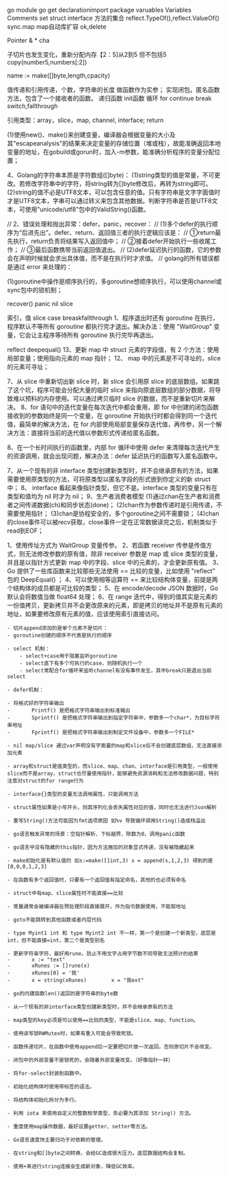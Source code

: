 go module 
go get
declarationimport package
varuables
Variables
Comments
set 
struct
interface 方法的集合
reflect.TypeOf(),reflect.ValueOf()
sync.map
map自动库扩容
ok,delete

Pointer
& *
cha

子切片也发生变化，重新分配内存【2：5]从2到5
但不包括5
copy(number5,numbers[:2])

name := make([]byte,length,cpacity)

值传递和引用传递，个数，字符串的长度
做函数作为实参；
实现闭包。匿名函数
方法，包含了一个接收者的函数。
递归函数
init函数
循环
for continue break switch,fallthrough

引用类型：array，slice，map, channel, interface;
return 

(1)使用new()、make()来创建变量，编译器会根据变量的大小及其"escapeanalysis"的结果来决定变量的存储位置（堆或栈），故能准确返回本地变量的地址，在gobuild或gorun时，加入-m参数，能准确分析程序的变量分配位置；

4、Golang的字符串本质是字符数组([]byte)：
(1)string类型的值是常量，不可更改。若修改字符串中的字符，将string转为[]byte修改后，再转为string即可。
(2)string的值不必是UTF8文本，可以包含任意的值。只有字符串是文字字面值时才是UTF8文本，字串可以通过转义来包含其他数据。判断字符串是否是UTF8文本，可使用"unicode/utf8"包中的ValidString()函数。

// 2、错误处理和抛出异常：defer，panic，recover：
// (1)多个defer的执行顺序为“后进先出”。defer、return、返回值三者的执行逻辑应该是：
	// ①return最先执行，return负责将结果写入返回值中；
	// ②接着defer开始执行一些收尾工作；
	// ③最后函数携带当前返回值退出。
// (2)defer延迟执行的函数，它的参数会在声明时候就会求出具体值，而不是在执行时才求值。
// golang的所有错误都是通过 error 来处理的：

(1)goroutine中操作是顺序执行的，多goroutine想顺序执行，可以使用channel或sync包中的锁机制；

recover() panic
nil
slice

索引，值
slice
case breaskfallthrough
1、程序退出时还有 goroutine 在执行，程序默认不等所有 goroutine 都执行完才退出。解决办法：使用 "WaitGroup" 变量，它会让主程序等待所有 goroutine 执行完毕再退出。

reflect deepequal()
13、更新 map 中 struct 元素的字段值，有 2 个方法：使用局部变量；使用指向元素的 map 指针；
12、 map 中的元素是不可寻址的，slice 的元素可寻址；

7、从 slice 中重新切出新 slice 时，新 slice 会引用原 slice 的底层数组。如果跳了这个坑，程序可能会分配大量的临时 slice 来指向原底层数组的部分数据，将导致难以预料的内存使用。可以通过拷贝临时 slice 的数据，而不是重新切片来解决。
8、for 语句中的迭代变量在每次迭代中都会重用，即 for 中创建的闭包函数接收到的参数始终是同一个变量，在 goroutine 开始执行时都会得到同一个迭代值，最简单的解决方法，在 for 内部使用局部变量保存迭代值，再传参，另一个解决方法：直接将当前的迭代值以参数形式传递给匿名函数。

8、在一个长时间执行的函数里，内部 for 循环中使用 defer 来清理每次迭代产生的资源调用，就会出现问题，解决办法：defer 延迟执行的函数写入匿名函数中。

7、从一个现有的非 interface 类型创建新类型时，并不会继承原有的方法，如果需要使用原类型的方法，可将原类型以匿名字段的形式嵌到你定义的新 struct 中；
8、 interface 看起来像指针类型，但它不是。interface 类型的变量只有在类型和值均为 nil 时才为 nil；
9、生产者消费者模型
(1)通过chan在生产者和消费者之间传递数据(ch)和同步状态(done)；
(2)chan作为参数传递时是引用传递，不需要使用指针；
(3)chan是协程安全的，多个goroutine之间不需要锁；
(4)chan的close事件可以被recv获取，close事件一定在正常数据读完之后，机制类似于read到EOF；

1、使用传址方式为 WaitGroup 变量传参。
2、若函数 receiver 传参是传值方式，则无法修改参数的原有值，除非 receiver 参数是 map 或 slice 类型的变量，并且是以指针方式更新 map 中的字段、slice 中的元素的，才会更新原有值。
3、Go 提供了一些库函数来比较那些无法使用 == 比较的变量，比如使用 "reflect" 包的 DeepEqual() ；
4、可以使用相等运算符 == 来比较结构体变量，前提是两个结构体的成员都是可比较的类型；
5、在 encode/decode JSON 数据时，Go 默认会将数值当做 float64 处理；
6、在 range 迭代中，得到的值其实是元素的一份值拷贝，更新拷贝并不会更改原来的元素，即是拷贝的地址并不是原有元素的地址，如果要修改原有元素的值，应该使用索引直接访问。


    - 切片append添加的是单个元素不是切片：
    - goroutine创建的顺序不代表是执行的顺序

    - select 机制：
        - select+case用于阻塞监听goroutine
        - select底下有多个可执行的case，则随机执行一个
        - select常配合for循环来监听channel有没有事件发生，其中break只是退出当前select

    - defer机制：

    - 将格式好的字符串输出
    -       Printf() 是把格式字符串输出到标准输出
    -       Sprintf() 是把格式字符串输出到指定字符串中，参数多一个char*，为目标字符串地址
    -       Fprintf() 是把格式字符串输出到制定文件设备中，参数多一个FILE*

    - nil map/slice 通过var声明没有字面量的map和slice后不会创建底层数组，无法直接添加元素 

    - array和struct是值类型的，而slice、map、chan、interface是引用类型，一般使用slice而不是array，struct也尽量使用指针，能够避免资源消耗和无法修改数据问题，特别注意对struct的for range行为

    - interface{}类型的变量无法调用属性，只能调用方法

    - struct属性如果是小写开头，则其序列化会丢失属性对应的值，同时也无法进行Json解析
    
    - 重写String()方法可能因为fmt选项原因 如%v 导致循环调用String()造成栈溢出

    - go语言触发异常的场景：空指针解析、下标越界、除数为0、调用panic函数

    - go语言中没有隐藏的this指针，因为方法施加的对象显式传递，没有被隐藏起来

    - make初始化是有默认值的 如s:=make([]int,3) s = append(s,1,2,3) 得到的是[0,0,0,1,2,3]

    - 在函数有多个返回值时，只要有一个返回值有指定命名，其他的也必须有命名

    - struct中有map、slice属性时不能直接==比较

    - 常量通常会被编译器在预处理阶段直接展开，作为指令数据使用，不能取地址

    - goto不能跳转到其他函数或者内层代码

    - type Myint1 int 和 type Myint2 int 不一样，第一个是创建一个新类型，底层是int，但不能直接=int，第二个是类型别名

    - 更新字符串字符，最好用rune，防止不用文字占用字节数不同导致无法预计的结果
    -       x := "text"
    -       xRunes := []rune(x)
    -       xRunes[0] = '我'
    -       x = string(xRunes)        x = "我ext"

    - go的内建函数len()返回的是字符串的byte数

    - 从一个现有的非interface类型创建新类型时，并不会继承原有的方法

    - map类型的key必须是可以使用==比较的类型，不能是slice、map、function。

    - 使用读写锁RWMutex时，如果有重入可能会导致死锁。

    - 函数传递切片，在函数中使用append后一定要把切片做一次返回，否则原切片不会改变。

    - 闭包中的外部变量不是锁死的，会随着外部变量改变。（好像指针一样）

    - 将for-select封装到函数中。

    - 初始化结构体时使用带标签的语法。

    - 将结构体初始化拆分为多行。

    - 利用 iota 来使用自定义的整数枚举类型，务必要为其添加 String() 方法。

    - 重度使用map操作数据，最好设置getter、setter等方法。

    - Go语言速度快主要归功于对依赖的管理。

    - 在string和[]byte之间转换，会给GC造成很大压力。底层数据结构会复制。
    
    - 使用+来进行string连接会生成新对象，降低GC效率。
